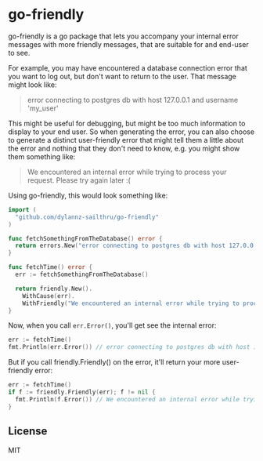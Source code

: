 # go-friendly

go-friendly is a go package that lets you accompany your internal error
messages with more friendly messages, that are suitable for and end-user to
see.

For example, you may have encountered a database connection error that you want
to log out, but don't want to return to the user. That message might look like:

> error connecting to postgres db with host 127.0.0.1 and username 'my_user'

This might be useful for debugging, but might be too much information to
display to your end user. So when generating the error, you can also choose to
generate a distinct user-friendly error that might tell them a little about the
error and nothing that they don't need to know, e.g. you might show them
something like:

> We encountered an internal error while trying to process your request. Please try again later :(

Using go-friendly, this would look something like:

```go
import (
  "github.com/dylannz-sailthru/go-friendly"
)

func fetchSomethingFromTheDatabase() error {
  return errors.New("error connecting to postgres db with host 127.0.0.1 and username 'my_user'")
}

func fetchTime() error {
  err := fetchSomethingFromTheDatabase()

  return friendly.New().
    WithCause(err).
    WithFriendly("We encountered an internal error while trying to process your request. Please try again later :(")
}
```

Now, when you call `err.Error()`, you'll get see the internal error:

```go
err := fetchTime()
fmt.Println(err.Error()) // error connecting to postgres db with host 127.0.0.1 and username 'my_user'
```

But if you call friendly.Friendly() on the error, it'll return your more
user-friendly error:

```go
err := fetchTime()
if f := friendly.Friendly(err); f != nil {
  fmt.Println(f.Error()) // We encountered an internal error while trying to process your request. Please try again later :(
}
```

## License

MIT
